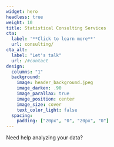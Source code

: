 ```yaml
---
widget: hero
headless: true
weight: 10
title: Statistical Consulting Services
cta:
  label: '**Click to learn more**'
  url: consulting/
cta_alt:
  label: "Let's talk"
  url: /#contact
design:
  columns: "1"
  background:
    image: header_background.jpeg
    image_darken: .90
    image_parallax: true
    image_position: center
    image_size: cover
    text_color_light: false
  spacing:
    padding: ["20px", "0", "20px", "0"]
---
```


Need help analyzing your data?